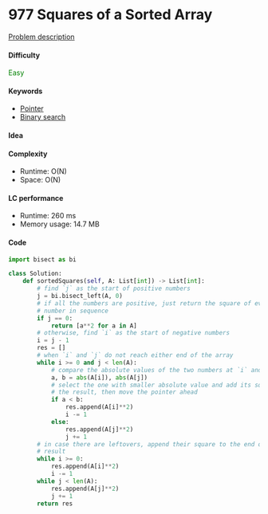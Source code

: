 977 Squares of a Sorted Array
=======================
[Problem description](https://leetcode.com/problems/squares-of-a-sorted-array/)

#### Difficulty
<span style="color:green">Easy</span>

#### Keywords
- [Pointer](../categories/pointer.md)
- [Binary search](../categories/binary_search.md)

#### Idea


#### Complexity
- Runtime: O(N)
- Space: O(N)

#### LC performance
- Runtime: 260 ms
- Memory usage: 14.7 MB

#### Code
```python
import bisect as bi

class Solution:
    def sortedSquares(self, A: List[int]) -> List[int]:
        # find `j` as the start of positive numbers
        j = bi.bisect_left(A, 0)
        # if all the numbers are positive, just return the square of every 
        # number in sequence
        if j == 0:
            return [a**2 for a in A]
        # otherwise, find `i` as the start of negative numbers
        i = j - 1
        res = []
        # when `i` and `j` do not reach either end of the array
        while i >= 0 and j < len(A):
            # compare the absolute values of the two numbers at `i` and `j`
            a, b = abs(A[i]), abs(A[j])
            # select the one with smaller absolute value and add its square to 
            # the result, then move the pointer ahead 
            if a < b:
                res.append(A[i]**2)
                i -= 1
            else:
                res.append(A[j]**2)
                j += 1
        # in case there are leftovers, append their square to the end of the 
        # result
        while i >= 0:
            res.append(A[i]**2)
            i -= 1
        while j < len(A):
            res.append(A[j]**2)
            j += 1
        return res
```